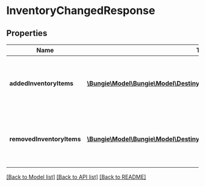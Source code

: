 # InventoryChangedResponse

## Properties
Name | Type | Description | Notes
------------ | ------------- | ------------- | -------------
**addedInventoryItems** | [**\Bungie\Model\\Bungie\Model\Destiny\Entities\Items\DestinyItemComponent[]**](DestinyItemComponent.md) | Items that appeared in the inventory possibly as a result of an action. | [optional] 
**removedInventoryItems** | [**\Bungie\Model\\Bungie\Model\Destiny\Entities\Items\DestinyItemComponent[]**](DestinyItemComponent.md) | Items that disappeared from the inventory possibly as a result of an action. | [optional] 

[[Back to Model list]](../README.md#documentation-for-models) [[Back to API list]](../README.md#documentation-for-api-endpoints) [[Back to README]](../README.md)


